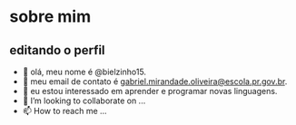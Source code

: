 # sobre mim
## editando o perfil

- 👋 olá, meu nome é @bielzinho15.
- 👀 meu email de contato é gabriel.mirandade.oliveira@escola.pr.gov.br.
- 🌱 eu estou interessado em aprender e programar novas linguagens.
- 💞️ I’m looking to collaborate on ...
- 📫 How to reach me ...

